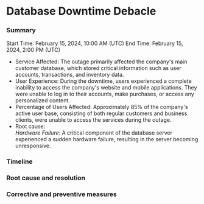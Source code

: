# **Database Downtime Debacle**
### Summary
Start Time: February 15, 2024, 10:00 AM (UTC)
End Time: February 15, 2024, 2:00 PM (UTC)
- Service Affected: The outage primarily affected the company's main customer database, which stored critical information such as user accounts, transactions, and inventory data.
- User Experience: During the downtime, users experienced a complete inability to access the company's website and mobile applications. They were unable to log in to their accounts, make purchases, or access any personalized content.
- Percentage of Users Affected: Approximately 85% of the company's active user base, consisting of both regular customers and business clients, were unable to access the services during the outage.
- Root cause:  
_Hardware Failure_: A critical component of the database server experienced a sudden hardware failure, resulting in the server becoming unresponsive.
### Timeline





### Root cause and resolution



### Corrective and preventive measures





